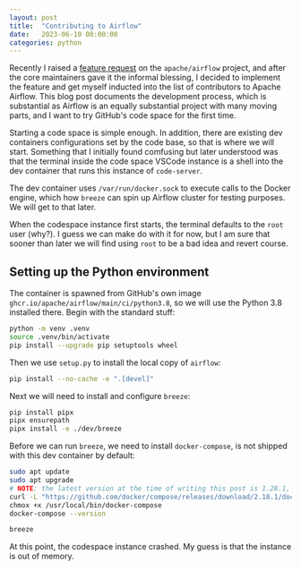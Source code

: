 ```yaml
---
layout: post
title:  "Contributing to Airflow"
date:   2023-06-10 00:00:00
categories: python
---
```


Recently I raised a [feature request](https://github.com/apache/airflow/issues/31818) on the `apache/airflow` project, and after the core maintainers gave it the informal blessing, I decided to implement the feature and get myself inducted into the list of contributors to Apache Airflow. This blog post documents the development process, which is substantial as Airflow is an equally substantial project with many moving parts, and I want to try GitHub's code space for the first time.

Starting a code space is simple enough. In addition, there are existing dev containers configurations set by the code base, so that is where we will start. Something that I initially found comfusing but later understood was that the terminal inside the code space VSCode instance is a shell into the dev container that runs this instance of `code-server`.

The dev container uses `/var/run/docker.sock` to execute calls to the Docker engine, which how `breeze` can spin up Airflow cluster for testing purposes. We will get to that later.

When the codespace instance first starts, the terminal defaults to the `root` user (why?). I guess we can make do with it for now, but I am sure that sooner than later we will find using `root` to be a bad idea and revert course.

## Setting up the Python environment
The container is spawned from GitHub's own image `ghcr.io/apache/airflow/main/ci/python3.8`, so we will use the Python 3.8 installed there. Begin with the standard stuff:

```bash
python -m venv .venv
source .venv/bin/activate
pip install --upgrade pip setuptools wheel
```

Then we use `setup.py` to install the local copy of `airflow`:

```bash
pip install --no-cache -e ".[devel]"
```

Next we will need to install and configure `breeze`:

```bash
pip install pipx
pipx ensurepath
pipx install -e ./dev/breeze
```

Before we can run `breeze`, we need to install `docker-compose`, is not shipped with this dev container by default:

```bash
sudo apt update
sudo apt upgrade
# NOTE: the latest version at the time of writing this post is 1.28.1, but it could change
curl -L "https://github.com/docker/compose/releases/download/2.18.1/docker-compose-$(uname -s)-$(uname -m)" -o /usr/local/bin/docker-compose
chmox +x /usr/local/bin/docker-compose
docker-compose --version

breeze
```

At this point, the codespace instance crashed. My guess is that the instance is out of memory.